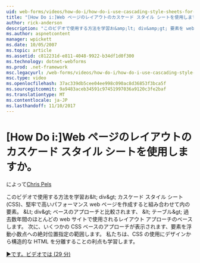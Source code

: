 ```yaml
---
uid: web-forms/videos/how-do-i/how-do-i-use-cascading-style-sheets-for-web-page-layout
title: "[How Do i:]Web ページのレイアウトのカスケード スタイル シートを使用しますか。 | Microsoft Docs"
author: rick-anderson
description: "このビデオで使用する方法を学習お&amp;lt; div&amp;gt; 要素を web p、堅牢で高いパフォーマンスを作成する、カスケード スタイル シート (CSS) と組み合わせてしています."
ms.author: aspnetcontent
manager: wpickett
ms.date: 10/05/2007
ms.topic: article
ms.assetid: c812231d-e811-4048-9922-b34df1d0f300
ms.technology: dotnet-webforms
ms.prod: .net-framework
msc.legacyurl: /web-forms/videos/how-do-i/how-do-i-use-cascading-style-sheets-for-web-page-layout
msc.type: video
ms.openlocfilehash: 37ac339db5cee04ee998c090ac8d36853f3bca5f
ms.sourcegitcommit: 9a9483aceb34591c97451997036a9120c3fe2baf
ms.translationtype: MT
ms.contentlocale: ja-JP
ms.lasthandoff: 11/10/2017
---
```

<a name="how-do-i-use-cascading-style-sheets-for-web-page-layout"></a>[How Do i:]Web ページのレイアウトのカスケード スタイル シートを使用しますか。
====================
によって[Chris Pels](https://twitter.com/chrispels)

このビデオで使用する方法を学習お&amp;lt; div&amp;gt; カスケード スタイル シート (CSS)、堅牢で高いパフォーマンス web ページを作成すると組み合わせて内の要素。 &amp;Lt; div&amp;gt; ベースのアプローチと比較されます、 &amp;lt; テーブル&amp;gt; 過去数年間のほとんどの web サイトで使用されるレイアウト アプローチのベースします。 次に、いくつかの CSS ベースのアプローチが表示されます、要素を浮動小数点への絶対位置指定の範囲します。 私たちは、CSS の使用にデザインから構造的な HTML を分離することの利点も学習します。

[&#9654;です。ビデオでは (29 分)](https://channel9.msdn.com/Blogs/ASP-NET-Site-Videos/how-do-i-use-cascading-style-sheets-for-web-page-layout)
